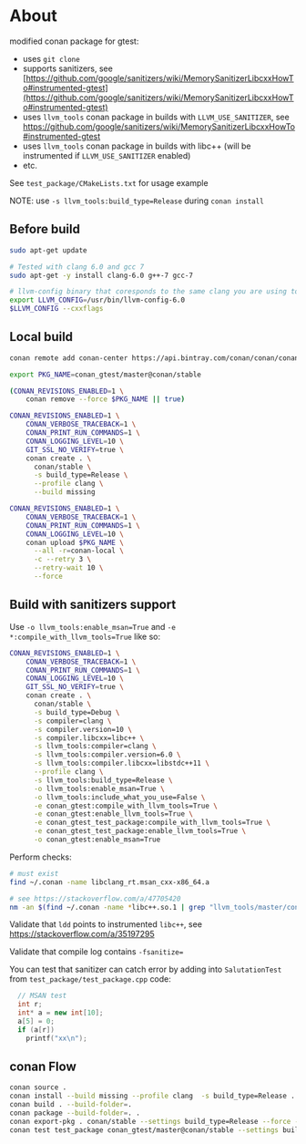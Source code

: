 # About

modified conan package for gtest:

* uses `git clone`
* supports sanitizers, see [https://github.com/google/sanitizers/wiki/MemorySanitizerLibcxxHowTo#instrumented-gtest](https://github.com/google/sanitizers/wiki/MemorySanitizerLibcxxHowTo#instrumented-gtest)
* uses `llvm_tools` conan package in builds with `LLVM_USE_SANITIZER`, see https://github.com/google/sanitizers/wiki/MemorySanitizerLibcxxHowTo#instrumented-gtest
* uses `llvm_tools` conan package in builds with libc++ (will be instrumented if `LLVM_USE_SANITIZER` enabled)
* etc.

See `test_package/CMakeLists.txt` for usage example

NOTE: use `-s llvm_tools:build_type=Release` during `conan install`

## Before build

```bash
sudo apt-get update

# Tested with clang 6.0 and gcc 7
sudo apt-get -y install clang-6.0 g++-7 gcc-7

# llvm-config binary that coresponds to the same clang you are using to compile
export LLVM_CONFIG=/usr/bin/llvm-config-6.0
$LLVM_CONFIG --cxxflags
```

## Local build

```bash
conan remote add conan-center https://api.bintray.com/conan/conan/conan-center False

export PKG_NAME=conan_gtest/master@conan/stable

(CONAN_REVISIONS_ENABLED=1 \
    conan remove --force $PKG_NAME || true)

CONAN_REVISIONS_ENABLED=1 \
    CONAN_VERBOSE_TRACEBACK=1 \
    CONAN_PRINT_RUN_COMMANDS=1 \
    CONAN_LOGGING_LEVEL=10 \
    GIT_SSL_NO_VERIFY=true \
    conan create . \
      conan/stable \
      -s build_type=Release \
      --profile clang \
      --build missing

CONAN_REVISIONS_ENABLED=1 \
    CONAN_VERBOSE_TRACEBACK=1 \
    CONAN_PRINT_RUN_COMMANDS=1 \
    CONAN_LOGGING_LEVEL=10 \
    conan upload $PKG_NAME \
      --all -r=conan-local \
      -c --retry 3 \
      --retry-wait 10 \
      --force
```

## Build with sanitizers support

Use `-o llvm_tools:enable_msan=True` and `-e *:compile_with_llvm_tools=True` like so:

```bash
CONAN_REVISIONS_ENABLED=1 \
    CONAN_VERBOSE_TRACEBACK=1 \
    CONAN_PRINT_RUN_COMMANDS=1 \
    CONAN_LOGGING_LEVEL=10 \
    GIT_SSL_NO_VERIFY=true \
    conan create . \
      conan/stable \
      -s build_type=Debug \
      -s compiler=clang \
      -s compiler.version=10 \
      -s compiler.libcxx=libc++ \
      -s llvm_tools:compiler=clang \
      -s llvm_tools:compiler.version=6.0 \
      -s llvm_tools:compiler.libcxx=libstdc++11 \
      --profile clang \
      -s llvm_tools:build_type=Release \
      -o llvm_tools:enable_msan=True \
      -o llvm_tools:include_what_you_use=False \
      -e conan_gtest:compile_with_llvm_tools=True \
      -e conan_gtest:enable_llvm_tools=True \
      -e conan_gtest_test_package:compile_with_llvm_tools=True \
      -e conan_gtest_test_package:enable_llvm_tools=True \
      -o conan_gtest:enable_msan=True
```

Perform checks:

```bash
# must exist
find ~/.conan -name libclang_rt.msan_cxx-x86_64.a

# see https://stackoverflow.com/a/47705420
nm -an $(find ~/.conan -name *libc++.so.1 | grep "llvm_tools/master/conan/stable/package/") | grep san
```

Validate that `ldd` points to instrumented `libc++`, see https://stackoverflow.com/a/35197295

Validate that compile log contains `-fsanitize=`

You can test that sanitizer can catch error by adding into `SalutationTest` from `test_package/test_package.cpp` code:

```cpp
  // MSAN test
  int r;
  int* a = new int[10];
  a[5] = 0;
  if (a[r])
    printf("xx\n");
```

## conan Flow

```bash
conan source .
conan install --build missing --profile clang  -s build_type=Release .
conan build . --build-folder=.
conan package --build-folder=. .
conan export-pkg . conan/stable --settings build_type=Release --force --profile clang
conan test test_package conan_gtest/master@conan/stable --settings build_type=Release --profile clang
```
